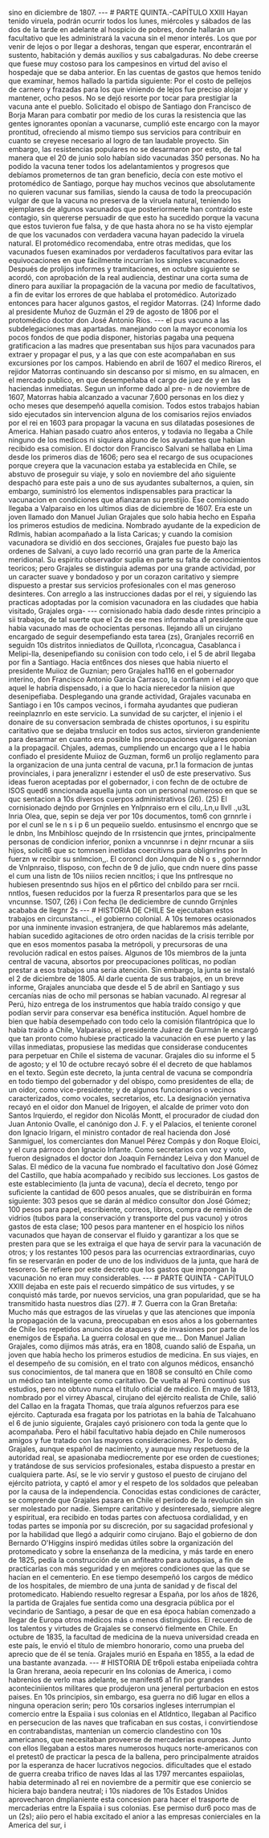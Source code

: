 sino en diciembre de 1807. --- # PARTE QUINTA.-CAPÍTULO XXIII Hayan tenido viruela, podrán ocurrir todos los lunes, miércoles y sábados de las dos de la tarde en adelante al hospicio de pobres, donde hallarán un facultativo que les administrará la vacuna sin el menor interés. Los que por venir de lejos o por llegar a deshoras, tengan que esperar, encontrarán el sustento, habitación y demás auxilios y sus cabalgaduras. No debe creerse que fuese muy costoso para los campesinos en virtud del aviso el hospedaje que se daba anterior. En las cuentas de gastos que hemos tenido que examinar, hemos hallado la partida siguiente: Por el costo de pellejos de carnero y frazadas para los que viniendo de lejos fue preciso alojar y mantener, ocho pesos. No se dejó resorte por tocar para prestigiar la vacuna ante el pueblo. Solicitado el obispo de Santiago don Francisco de Borja Maran para combatir por medio de los curas la resistencia que las gentes ignorantes oponían a vacunarse, cumplió este encargo con la mayor prontitud, ofreciendo al mismo tiempo sus servicios para contribuir en cuanto se creyese necesario al logro de tan laudable proyecto. Sin embargo, las resistencias populares no se desarmaron por esto, de tal manera que el 20 de junio solo habían sido vacunadas 350 personas. No ha podido la vacuna tener todos los adelantamientos y progresos que debíamos prometernos de tan gran beneficio, decía con este motivo el protomédico de Santiago, porque hay muchos vecinos que absolutamente no quieren vacunar sus familias, siendo la causa de todo la preocupación vulgar de que la vacuna no preserva de la viruela natural, teniendo los ejemplares de algunos vacunados que posteriormente han contraído este contagio, sin quererse persuadir de que esto ha sucedido porque la vacuna que estos tuvieron fue falsa, y de que hasta ahora no se ha visto ejemplar de que los vacunados con verdadera vacuna hayan padecido la viruela natural. El protomédico recomendaba, entre otras medidas, que los vacunados fuesen examinados por verdaderos facultativos para evitar las equivocaciones en que fácilmente incurrían los simples vacunadores. Después de prolijos informes y tramitaciones, en octubre siguiente se acordó, con aprobación de la real audiencia, destinar una corta suma de dinero para auxiliar la propagación de la vacuna por medio de facultativos, a fin de evitar los errores de que hablaba el protomédico. Autorizado entonces para hacer algunos gastos, el regidor Matorras. (24) Informe dado al presidente Muñoz de Guzmán el 29 de agosto de 1806 por el protomédico doctor don José Antonio Ríos. --- el pus vacuno a las subdelegaciones mas apartadas. manejando con la mayor economia los pocos fondos de que podia disponer, historias pagaba una pequena gratificacion a las madres que presentaban sus hijos para vacunados para extraer y propagar el pus, y a las que con este acompañaban en sus excursiones por los campos. Habiendo en abril de 1607 el medico Rireros, el rejidor Matorras continuando sin descanso por si mismo, en su almacen, en el mercado publico, en que desempeñaba el cargo de juez de y en las haciendas inmediatas. Segun un informe dado al pre- n de noviembre de 1607, Matorras habia alcanzado a vacunar 7,600 personas en los diez y ocho meses que desempeñó aquella comision. Todos estos trabajos habian sido ejecutados sin intervencion alguna de los comisarios rejios enviados por el rei en 1603 para propagar la vacuna en sus dilatadas posesiones de America. Hahian pasado cuatro años enteros, y todavia no llegaba a Chile ninguno de los medicos ni siquiera alguno de los ayudantes que habian recibido esa comision. El doctor don Francisco Salvani se hallaba en Lima desde los primeros dias de 1606; pero sea el recargo de sus ocupaciones porque creyera que la vacunacion estaba ya establecida en Chile, se abstuvo de proseguir su viaje, y solo en noviembre del año siguiente despachó para este pais a uno de sus ayudantes subalternos, a quien, sin embargo, suministró los elementos indispensables para practicar la vacunacion en condiciones que afianzaran su prestijio. Ese comisionado llegaba a Valparaiso en los ultimos dias de diciembre de 1607. Era este un joven llamado don Manuel Julian Grajales que solo habia hecho en España los primeros estudios de medicina. Nombrado ayudante de la expedicion de Rdlmis, habian acompañado a la lista Caricas; y cuando la comision vacunadora se dividió en dos secciones, Grajales fue puesto bajo las ordenes de Salvani, a cuyo lado recorrió una gran parte de la America meridional. Su espiritu observador suplia en parte su falta de conocimientos teoricos; pero Grajales se distinguia ademas por una grande actividad, por un caracter suave y bondadoso y por un corazon caritativo y siempre dispuesto a prestar sus servicios profesionales con el mas generoso desinteres. Con arreglo a las instrucciones dadas por el rei, y siguiendo las practicas adoptadas por la comision vacunadora en las ciudades que habia visitado, Grajales orga- --- cornisionado habia dado desde rintes principio a sii trabajos, de tal suerte que el 2s de ese mes informaba a1 presidente que habia vacunado mas de ochocientas personas. Ilejando alli un cirujano encargado de seguir desempefiando esta tarea (zs), Granjales recorri6 en seguidn 10s distritos inniediatos de Quillota, r\concagua, Casablanca i Melipi-lla, desenipefiando su coniision con todo celo, i el 5 de abril Ilegaba por fin a Santiago. Hacia ent6nces dos nieses que habia niuerto el presidente Muiioz de Guznian; pero Grajales ha116 en el gobernador interino, don Francisco Antonio Garcia Carrasco, la confianm i el apoyo que aquel le habria dispensado, i a que lo hacia nierecedor la niision que desenipefiaba. Desplegando una grande actividad, Grajales vacunaba en Santiago i en 10s campos vecinos, i formaha ayudantes que pudieran reeinplaznrlo en este servicio. La sunvidad de su carjcter, el injenio i el donaire de su conversacion sembrada de chistes oportunos, i su espiritu caritativo que se dejaba trnslucir en todos sus actos, sirvieron grandeniente para desarmar en cuanto era posible Ins preocupaciones vulgares oponian a la propagacil. Chjales, ademas, cumpliendo un encargo que a I le habia confiado el presidente Muiioz de Guzman, form6 un prolijo reglamento para la organizacion de una junta central de vacuna, pr.1 la formacion de juntas provinciales, i para jeneraliznr i estender el us0 de este preservativo. Sus ideas fueron aceptadas por el gobernador, i con fechn de de octubre de ISOS qued6 snncionada aquella junta con un personal numeroso en que se quc sentacion a 10s diversos cuerpos administrativos (26). (25) El cornisionado dejndo por Grnjnles en Ynlpnraiso ern el cilu,.Ln,u llvll .,u3L Inria Olea, que, sepin se deja ver por 10s documentos, tom6 con grnnrle i por el cunl se le n s i p 6 un pequeiio sueldo. entusinsmo el encnrgo que se le dnbn, Ins Mnbihlosc quejndo de In rrsistencin que jrntes, principalmente personas de condicion inferior, ponixn a vncunnrse i n dejnr rncunar a siis hijos, solicit6 que sc tomnsen inetlidas coercitivns para oblignrlns por In fuerzn w recibir su snlmcion,,. El coroncl don Jonquin de N o s , gohernndor de Vnlpnraiso, tlisposo, con fechn de 9 de julio, que cndn nuere dins passe el cum una listn de 10s niiios recien nncitlos; i que Ins pntlresque no hubiesen presentndo sus hijos en el p6rtico del cnbildo para ser rncii. nntlos, fuesen reducidos por la fuerza R presentarlos para que se les vncunnse. 1S07, (26) i Con fecha (le dediciembre de cunndo Grnjnles acababa de llegnr 2s --- # HISTORIA DE CHILE Se ejecutaban estos trabajos en circunstanci.., el gobierno colonial. A 10s temores ocasionados por una inminente invasion estranjera, de que hablaremos más adelante, habían sucedido agitaciones de otro orden nacidas de la crisis terrible por que en esos momentos pasaba la metrópoli, y precursoras de una revolución radical en estos países. Algunos de 10s miembros de la junta central de vacuna, absortos por preocupaciones políticas, no podían prestar a esos trabajos una seria atención. Sin embargo, la junta se instaló el 2 de diciembre de 1805. Al darle cuenta de sus trabajos, en un breve informe, Grajales anunciaba que desde el 5 de abril en Santiago y sus cercanías nias de ocho mil personas se habían vacunado. Al regresar al Perú, hizo entrega de los instrumentos que había traído consigo y que podían servir para conservar esa benéfica institución. Aquel hombre de bien que había desempeñado con todo celo la comisión filantrópica que lo había traído a Chile, Valparaíso, el presidente Juárez de Gurmán le encargó que tan pronto como hubiese practicado la vacunación en ese puerto y las villas inmediatas, propusiese las medidas que considerase conducentes para perpetuar en Chile el sistema de vacunar. Grajales dio su informe el 5 de agosto; y el 10 de octubre recayó sobre él el decreto de que hablamos en el texto. Según este decreto, la junta central de vacuna se compondría en todo tiempo del gobernador y del obispo, como presidentes de ella; de un oidor, como vice-presidente; y de algunos funcionarios o vecinos caracterizados, como vocales, secretarios, etc. La designación yernativa recayó en el oidor don Manuel de Irigoyen, el alcalde de primer voto don Santos Irquierdo, el regidor don Nicolás Montt, el procurador de ciudad don Juan Antonio Ovalle, el canónigo don J. F. y el Palacios, el teniente coronel don Ignacio Irigarn, el ministro contador de real hacienda don José Sanmiguel, los comerciantes don Manuel Pérez Compás y don Roque Eloici, y el cura párroco don Ignacio Infante. Como secretarios con voz y voto, fueron designados el doctor don Joaquín Fernández Leiva y don Manuel de Salas. El médico de la vacuna fue nombrado el facultativo don José Gómez del Castillo, que había acompañado y recibido sus lecciones. Los gastos de este establecimiento (la junta de vacuna), decía el decreto, tengo por suficiente la cantidad de 600 pesos anuales, que se distribuirán en forma siguiente: 303 pesos que se darán al médico consultor don José Gómez; 100 pesos para papel, escribiente, correos, libros, compra de remisión de vidrios (tubos para la conservación y transporte del pus vacuno) y otros gastos de esta clase; 100 pesos para mantener en el hospicio los niños vacunados que hayan de conservar el fluido y garantizar a los que se presten para que se les extraiga el que haya de servir para la vacunación de otros; y los restantes 100 pesos para las ocurrencias extraordinarias, cuyo fin se reservarán en poder de uno de los individuos de la junta, que hará de tesorero. Se refiere por este decreto que los gastos que impongan la vacunación no eran muy considerables. --- # PARTE QUINTA - CAPÍTULO XXIII dejaba en este pais el recuerdo simpático de sus virtudes, y se conquistó más tarde, por nuevos servicios, una gran popularidad, que se ha transmitido hasta nuestros días (27). # 7. Guerra con la Gran Bretaña: Mucho más que estragos de las viruelas y que las atenciones que imponía la propagación de la vacuna, preocupaban en esos años a los gobernantes de Chile los repetidos anuncios de ataques y de invasiones por parte de los enemigos de España. La guerra colosal en que me... Don Manuel Jalian Grajales, como dijimos más atrás, era en 1808, cuando salió de España, un joven que había hecho los primeros estudios de medicina. En sus viajes, en el desempeño de su comisión, en el trato con algunos médicos, ensanchó sus conocimientos, de tal manera que en 1808 se consultó en Chile como un médico tan inteligente como caritativo. De vuelta al Perú continuó sus estudios, pero no obtuvo nunca el título oficial de médico. En mayo de 1813, nombrado por el virrey Abascal, cirujano del ejército realista de Chile, salió del Callao en la fragata Thomas, que traía algunos refuerzos para ese ejército. Capturada esa fragata por los patriotas en la bahía de Talcahuano el 6 de junio siguiente, Grajales cayó prisionero con toda la gente que lo acompañaba. Pero el hábil facultativo había dejado en Chile numerosos amigos y fue tratado con las mayores consideraciones. Por lo demás, Grajales, aunque español de nacimiento, y aunque muy respetuoso de la autoridad real, se apasionaba mediocremente por ese orden de cuestiones; y tratándose de sus servicios profesionales, estaba dispuesto a prestar en cualquiera parte. Así, se le vio servir y gustoso el puesto de cirujano del ejército patriota, y captó el amor y el respeto de los soldados que peleaban por la causa de la independencia. Conocidas estas condiciones de carácter, se comprende que Grajales pasara en Chile el período de la revolución sin ser molestado por nadie. Siempre caritativo y desinteresado, siempre alegre y espiritual, era recibido en todas partes con afectuosa cordialidad, y en todas partes se imponía por su discreción, por su sagacidad profesional y por la habilidad que llegó a adquirir como cirujano. Bajo el gobierno de don Bernardo O'Higgins inspiró medidas útiles sobre la organización del protomedicato y sobre la enseñanza de la medicina, y más tarde en enero de 1825, pedía la construcción de un anfiteatro para autopsias, a fin de practicarlas con más seguridad y en mejores condiciones que las que se hacían en el cementerio. En ese tiempo desempeñó los cargos de médico de los hospitales, de miembro de una junta de sanidad y de fiscal del protomedicato. Habiendo resuelto regresar a España, por los años de 1826, la partida de Grajales fue sentida como una desgracia pública por el vecindario de Santiago, a pesar de que en esa época habían comenzado a llegar de Europa otros médicos más o menos distinguidos. El recuerdo de los talentos y virtudes de Grajales se conservó fielmente en Chile. En octubre de 1835, la facultad de medicina de la nueva universidad creada en este país, le envió el título de miembro honorario, como una prueba del aprecio que de él se tenía. Grajales murió en España en 1855, a la edad de una bastante avanzada. --- # HISTORIA DE tr6poli estaba enipeiiada cohtra la Gran hrerana, aeoia repecurir en Ins colonias de America, i como habrenios de verlo mas adelante, se manifest6 a1 fin por grandes aconteciniientos militares que produjeron una jeneral perturbacion en estos paises. En 10s principios, sin embargo, esa guerra no di6 lugar en ellos a ninguna operacion serin; pero 10s corsarios ingleses interrumpian el comercio entre la Espaiia i sus colonias en el Atldntico, llegaban al Pacifico en persecucion de las naves que traficaban en sus costas, i convirtiendose en contrabandistas, mantenian un comercio clandestino con 10s americanos, que necesitaban proveerse de mercaderias europeas. Junto con ellos llegaban a estos mares numerosos huqucs norte-americanos con el pretest0 de practicar la pesca de la ballena, pero principalmente atraidos por la esperanza de hacer lucrativos negocios. dificultades que el estado de guerra creaba trifico de naves Idas al las 1797 mercantes espaiiolas, habia determinado a1 rei en noviembre de a permitir que ese coniercio se hiciera bajo bandera neutral; i 10s niadores de 10s Estados Unidos aprovecharon dmplianiente esta concesion para hacer el trasporte de mercaderias entre la Espaiia i sus colonias. Ese permiso dur6 poco mas de un (2s); aiio pero el habia excitado el anior a las empresas conierciales en la America del sur, i